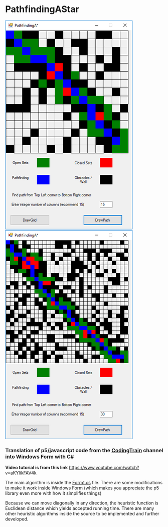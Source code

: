 # PathfindingAStar

![Pathfinding15](https://github.com/TrongHieu90/PathfindingAStar/blob/master/ImgDocs/Pathfind_grid_15.jpg)
![Pathfinding30](https://github.com/TrongHieu90/PathfindingAStar/blob/master/ImgDocs/Pathfind_grid_30.jpg)

### Translation of p5/javascript code from the [CodingTrain](https://www.youtube.com/user/shiffman) channel into Windows Form with C#

**Video tutorial is from this link**
https://www.youtube.com/watch?v=aKYlikFAV4k

The main algorithm is inside the [Form1.cs](https://github.com/TrongHieu90/PathfindingAStar/blob/master/WindowsFormsApp2/WindowsFormsApp2/Form1.cs) file. There are some modifications to make it work inside Windows Form (which makes you appreciate the p5 library even more with how it simplifies things)

Because we can move diagonally in any direction, the heuristic function is Euclidean distance which yields accepted running time. There are many other heuristic algorithms inside the source to be implemented and further developed.
